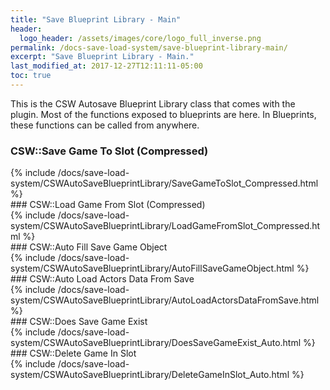 ```yaml
---
title: "Save Blueprint Library - Main"
header:
  logo_header: /assets/images/core/logo_full_inverse.png
permalink: /docs-save-load-system/save-blueprint-library-main/
excerpt: "Save Blueprint Library - Main."
last_modified_at: 2017-12-27T12:11:11-05:00
toc: true
---
```


This is the CSW Autosave Blueprint Library class that comes with the plugin. Most of the functions exposed to blueprints are here. In Blueprints, these functions can be called from anywhere.

### CSW::Save Game To Slot (Compressed)
<div>
{% include /docs/save-load-system/CSWAutoSaveBlueprintLibrary/SaveGameToSlot_Compressed.html %}
</div>
### CSW::Load Game From Slot (Compressed)
<div>
{% include /docs/save-load-system/CSWAutoSaveBlueprintLibrary/LoadGameFromSlot_Compressed.html %}
</div>
### CSW::Auto Fill Save Game Object
<div>
{% include /docs/save-load-system/CSWAutoSaveBlueprintLibrary/AutoFillSaveGameObject.html %}
</div>
### CSW::Auto Load Actors Data From Save
<div>
{% include /docs/save-load-system/CSWAutoSaveBlueprintLibrary/AutoLoadActorsDataFromSave.html %}
</div>
### CSW::Does Save Game Exist
<div>
{% include /docs/save-load-system/CSWAutoSaveBlueprintLibrary/DoesSaveGameExist_Auto.html %}
</div>
### CSW::Delete Game In Slot
<div>
{% include /docs/save-load-system/CSWAutoSaveBlueprintLibrary/DeleteGameInSlot_Auto.html %}
</div>